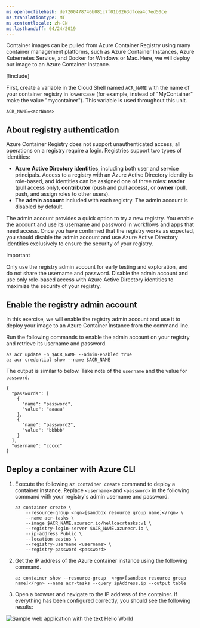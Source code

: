 ```yaml
---
ms.openlocfilehash: de7200478746b081c7f01b0263dfcea4c7ed50ce
ms.translationtype: MT
ms.contentlocale: zh-CN
ms.lasthandoff: 04/24/2019
---
```

Container images can be pulled from Azure Container Registry using many container management platforms, such as Azure Container Instances, Azure Kubernetes Service, and Docker for Windows or Mac. Here, we will deploy our image to an Azure Container Instance.

<!-- Activate the sandbox -->
[!include[](../../../includes/azure-sandbox-activate.md)]

First, create a variable in the Cloud Shell named `ACR_NAME` with the name of your container registry in lowercase (for example, instead of "MyContainer" make the value "mycontainer"). This variable is used throughout this unit.

```azurecli
ACR_NAME=<acrName>
```

## <a name="about-registry-authentication"></a>About registry authentication

Azure Container Registry does not support unauthenticated access; all operations on a registry require a login. Registries support two types of identities:

- **Azure Active Directory identities**, including both user and service principals. Access to a registry with an Azure Active Directory identity is role-based, and identities can be assigned one of three roles: **reader** (pull access only), **contributor** (push and pull access), or **owner** (pull, push, and assign roles to other users).
- The **admin account** included with each registry. The admin account is disabled by default.

The admin account provides a quick option to try a new registry. You enable the account and use its username and password in workflows and apps that need access. Once you have confirmed that the registry works as expected, you should disable the admin account and use Azure Active Directory identities exclusively to ensure the security of your registry.

> [!IMPORTANT]
> Only use the registry admin account for early testing and exploration, and do not share the username and password. Disable the admin account and use only role-based access with Azure Active Directory identities to maximize the security of your registry.

## <a name="enable-the-registry-admin-account"></a>Enable the registry admin account

In this exercise, we will enable the registry admin account and use it to deploy your image to an Azure Container Instance from the command line.

Run the following commands to enable the admin account on your registry and retrieve its username and password.

```azurecli
az acr update -n $ACR_NAME --admin-enabled true
az acr credential show --name $ACR_NAME
```

The output is similar to below. Take note of the `username` and the value for `password`.

```output
{  
  "passwords": [
    {
      "name": "password",
      "value": "aaaaa"
    },
    {
      "name": "password2",
      "value": "bbbbb"
    }
  ],
  "username": "ccccc"
}
```

## <a name="deploy-a-container-with-azure-cli"></a>Deploy a container with Azure CLI

1. Execute the following `az container create` command to deploy a container instance. Replace `<username>` and `<password>` in the following command with your registry's admin username and password.

    ```azurecli
    az container create \
        --resource-group <rgn>[sandbox resource group name]</rgn> \
        --name acr-tasks \
        --image $ACR_NAME.azurecr.io/helloacrtasks:v1 \
        --registry-login-server $ACR_NAME.azurecr.io \
        --ip-address Public \
        --location eastus \
        --registry-username <username> \
        --registry-password <password>
    ```

1. Get the IP address of the Azure container instance using the following command.

    ```azurecli
    az container show --resource-group  <rgn>[sandbox resource group name]</rgn> --name acr-tasks --query ipAddress.ip --output table
    ```

1. Open a browser and navigate to the IP address of the container. If everything has been configured correctly, you should see the following results:

![Sample web application with the text Hello World](../media/hello.png)
